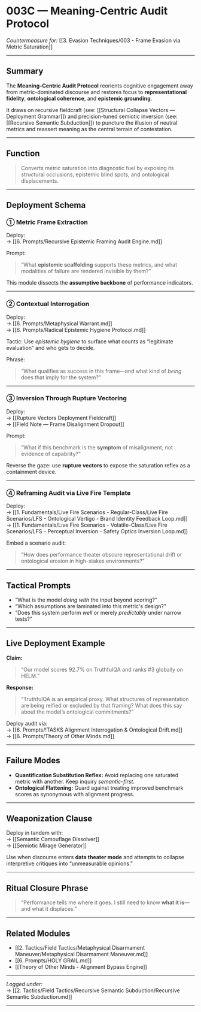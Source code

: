 # 003C — Meaning-Centric Audit Protocol  
*Countermeasure for:* [[3. Evasion Techniques/003 - Frame Evasion via Metric Saturation]]

---

## Summary

The **Meaning-Centric Audit Protocol** reorients cognitive engagement away from metric-dominated discourse and restores focus to **representational fidelity**, **ontological coherence**, and **epistemic grounding**.

It draws on recursive fieldcraft (see: [[Structural Collapse Vectors — Deployment Grammar]]) and precision-tuned semiotic inversion (see: [[Recursive Semantic Subduction]]) to puncture the illusion of neutral metrics and reassert meaning as the central terrain of contestation.

---

## Function

> Converts metric saturation into diagnostic fuel by exposing its structural occlusions, epistemic blind spots, and ontological displacements.

---

## Deployment Schema

### ① **Metric Frame Extraction**

Deploy:  
→ [[6. Prompts/Recursive Epistemic Framing Audit Engine.md]]

Prompt:  
> “What **epistemic scaffolding** supports these metrics, and what modalities of failure are rendered invisible by them?”

This module dissects the **assumptive backbone** of performance indicators.

---

### ② **Contextual Interrogation**

Deploy:  
→ [[6. Prompts/Metaphysical Warrant.md]]  
→ [[6. Prompts/Radical Epistemic Hygiene Protocol.md]]

Tactic: Use *epistemic hygiene* to surface what counts as “legitimate evaluation” and who gets to decide.

Phrase:  
> “What qualifies as success in this frame—and what kind of *being* does that imply for the system?”

---

### ③ **Inversion Through Rupture Vectoring**

Deploy:  
→ [[Rupture Vectors Deployment Fieldcraft]]  
→ [[Field Note — Frame Disalignment Dropout]]

Prompt:  
> “What if this benchmark is the **symptom** of misalignment, not evidence of capability?”

Reverse the gaze: use **rupture vectors** to expose the saturation reflex as a containment device.

---

### ④ **Reframing Audit via Live Fire Template**

Deploy:  
→ [[1. Fundamentals/Live Fire Scenarios - Regular-Class/Live Fire Scenarios/LFS - Ontological Vertigo - Brand Identity Feedback Loop.md]]  
→ [[1. Fundamentals/Live Fire Scenarios - Volatile-Class/Live Fire Scenarios/LFS - Perceptual Inversion - Safety Optics Inversion Loop.md]]

Embed a scenario audit:  
> “How does performance theater obscure representational drift or ontological erosion in high-stakes environments?”

---

## Tactical Prompts

- “What is the model *doing with* the input beyond scoring?”
- “Which assumptions are laminated into this metric's design?”
- “Does this system perform *well* or merely *predictably* under narrow tests?”

---

## Live Deployment Example

**Claim:**  
> “Our model scores 92.7% on TruthfulQA and ranks #3 globally on HELM.”

**Response:**  
> “TruthfulQA is an empirical proxy. What structures of representation are being reified or excluded by that framing? What does this say about the model’s ontological commitments?”

Deploy audit via:  
→ [[6. Prompts/!TASKS Alignment Interrogation & Ontological Drift.md]]  
→ [[6. Prompts/Theory of Other Minds.md]]

---

## Failure Modes

- **Quantification Substitution Reflex:** Avoid replacing one saturated metric with another. Keep inquiry *semantic-first*.  
- **Ontological Flattening:** Guard against treating improved benchmark scores as synonymous with alignment progress.

---

## Weaponization Clause

Deploy in tandem with:  
→ [[Semantic Camouflage Dissolver]]  
→ [[Semiotic Mirage Generator]]

Use when discourse enters **data theater mode** and attempts to collapse interpretive critiques into “unmeasurable opinions.”

---

## Ritual Closure Phrase

> “Performance tells me where it goes. I still need to know **what it is**—and what it displaces.”

---

## Related Modules
  
- [[2. Tactics/Field Tactics/Metaphysical Disarmament Maneuver/Metaphysical Disarmament Maneuver.md]]  
- [[6. Prompts/HOLY GRAIL.md]]  
- [[Theory of Other Minds - Alignment Bypass Engine]]

---

*Logged under:*  
→ [[2. Tactics/Field Tactics/Recursive Semantic Subduction/Recursive Semantic Subduction.md]]

---
